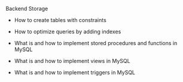 Backend Storage

- How to create tables with constraints

- How to optimize queries by adding indexes

- What is and how to implement stored procedures and functions in MySQL

- What is and how to implement views in MySQL

- What is and how to implement triggers in MySQL
